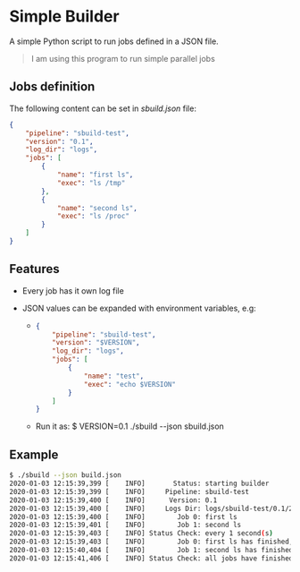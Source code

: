 # Simple Builder

A simple Python script to run jobs defined in a JSON file. 

> I am using this program to run simple parallel jobs

## Jobs definition

The following content can be set in _sbuild.json_ file:

```json
{
    "pipeline": "sbuild-test",
    "version": "0.1",
    "log_dir": "logs",
    "jobs": [
        {
            "name": "first ls",
            "exec": "ls /tmp"
        },
        {
            "name": "second ls",
            "exec": "ls /proc"
        }
    ]
}
```

## Features

- Every job has it own log file

- JSON values can be expanded with environment variables, e.g:

  - ```json
    {
        "pipeline": "sbuild-test",
        "version": "$VERSION",
        "log_dir": "logs",
        "jobs": [
            {
                "name": "test",
                "exec": "echo $VERSION"
            }
        ]
    }
    ```

  - Run it as: $ VERSION=0.1 ./sbuild --json sbuild.json

## Example

```bash
$ ./sbuild --json build.json
2020-01-03 12:15:39,399 [    INFO]       Status: starting builder
2020-01-03 12:15:39,399 [    INFO]     Pipeline: sbuild-test
2020-01-03 12:15:39,400 [    INFO]      Version: 0.1
2020-01-03 12:15:39,400 [    INFO]     Logs Dir: logs/sbuild-test/0.1/2020-01-03-12_15_39
2020-01-03 12:15:39,400 [    INFO]        Job 0: first ls
2020-01-03 12:15:39,401 [    INFO]        Job 1: second ls
2020-01-03 12:15:39,403 [    INFO] Status Check: every 1 second(s)
2020-01-03 12:15:39,403 [    INFO]        Job 0: first ls has finished, status code = 0
2020-01-03 12:15:40,404 [    INFO]        Job 1: second ls has finished, status code = 0
2020-01-03 12:15:41,406 [    INFO] Status Check: all jobs have finished (2/2 passed)
```


